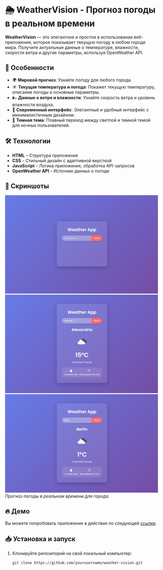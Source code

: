 # 🌦️ WeatherVision - Прогноз погоды в реальном времени

**WeatherVision** — это элегантное и простое в использовании веб-приложение, которое показывает текущую погоду в любом городе мира. Получите актуальные данные о температуре, влажности, скорости ветра и другие параметры, используя OpenWeather API.

## 🚀 Особенности
- 🌍 **Мировой прогноз**: Узнайте погоду для любого города.
- ☀️ **Текущая температура и погода**: Покажет текущую температуру, описание погоды и основные параметры.
- 🌬 **Данные о ветре и влажности**: Узнайте скорость ветра и уровень влажности воздуха.
- 🎨 **Современный интерфейс**: Элегантный и удобный интерфейс с минималистичным дизайном.
- 🌙 **Темная тема**: Плавный переход между светлой и темной темой для ночных пользователей.

## 🛠 Технологии
- **HTML** – Структура приложения
- **CSS** – Стильный дизайн с адаптивной версткой
- **JavaScript** – Логика приложения, обработка API-запросов
- **OpenWeather API** – Источник данных о погоде

## 📸 Скриншоты

![Главная страница](./img/1.png)  
![Главная страница](./img/2.png)
![Главная страница](./img/3.png)
*Прогноз погоды в реальном времени для города.*

## 🔥 Демо

Вы можете попробовать приложение в действии по следующей [ссылке](https://your-live-demo-link.com).

## 📥 Установка и запуск

1. Клонируйте репозиторий на свой локальный компьютер:
   ```bash
   git clone https://github.com/yourusername/weather-vision.git
